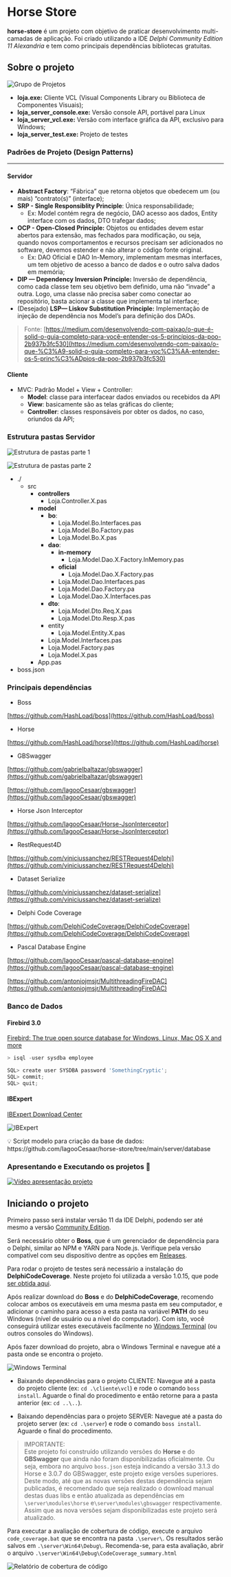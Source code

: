 # Horse Store

**horse-store** é um projeto com objetivo de praticar desenvolvimento multi-camadas de aplicação. Foi criado utilizando a IDE _Delphi Community Edition 11 Alexandria_ e tem como principais dependências bibliotecas gratuitas.

## Sobre o projeto

![Grupo de Projetos](https://github.com/IagooCesaar/horse-store/assets/12894025/3e8ed9b4-c1dc-408e-9428-ec17a2d7ea7a)


- **loja.exe:** Cliente VCL (Visual Components Library ou Biblioteca de Componentes Visuais);
- **loja_server_console.exe:** Versão console API, portável para Linux
- **loja_server_vcl.exe:** Versão com interface gráfica da API, exclusivo para Windows;
- **loja_server_test.exe:** Projeto de testes

### Padrões de Projeto (Design Patterns)

---

#### Servidor

- **Abstract Factory**: “Fábrica” que retorna objetos que obedecem um (ou mais) “contrato(s)” (interface);
- **SRP - Single Responsiblity Principle**: Única responsabilidade;
    - Ex: Model contém regra de negócio, DAO acesso aos dados, Entity interface com os dados, DTO trafegar dados;
- **************OCP - Open-Closed Principle:************** Objetos ou entidades devem estar abertos para extensão, mas fechados para modificação, ou seja, quando novos comportamentos e recursos precisam ser adicionados no software, devemos estender e não alterar o código fonte original.
    - Ex: DAO Oficial e DAO In-Memory, implementam mesmas interfaces, um tem objetivo de acesso a banco de dados e o outro salva dados em memória;
- **DIP — Dependency Inversion Principle:** Inversão de dependência, como cada classe tem seu objetivo bem definido, uma não “invade” a outra. Logo, uma classe não precisa saber como conectar ao repositório, basta acionar a classe que implementa tal interface;
- (Desejado) ****LSP— Liskov Substitution Principle:**** Implementação de injeção de dependência nos Model’s para definição dos DAOs.

> Fonte: [https://medium.com/desenvolvendo-com-paixao/o-que-é-solid-o-guia-completo-para-você-entender-os-5-princípios-da-poo-2b937b3fc530](https://medium.com/desenvolvendo-com-paixao/o-que-%C3%A9-solid-o-guia-completo-para-voc%C3%AA-entender-os-5-princ%C3%ADpios-da-poo-2b937b3fc530)
> 

#### Cliente

- MVC: Padrão Model + View + Controller:
    - **Model**: classe para interfacear dados enviados ou recebidos da API
    - **View**: basicamente são as telas gráficas do cliente;
    - **Controller**: classes responsáveis por obter os dados, no caso, oriundos da API;

### Estrutura pastas Servidor

![Estrutura de pastas parte 1](https://github.com/IagooCesaar/horse-store/assets/12894025/cf96eaa0-e9f1-46db-bef5-01205737ebab)

![Estrutura de pastas parte 2](https://github.com/IagooCesaar/horse-store/assets/12894025/24231dce-a9ed-4c37-80c3-a779f0258436)

- ./
    - src
        - **controllers**
            - Loja.Controller.X.pas
        - **model**
            - **bo**:
                - Loja.Model.Bo.Interfaces.pas
                - Loja.Model.Bo.Factory.pas
                - Loja.Model.Bo.X.pas
            - **dao**:
                - **in-memory**
                    - Loja.Model.Dao.X.Factory.InMemory.pas
                - **oficial**
                    - Loja.Model.Dao.X.Factory.pas
                - Loja.Model.Dao.Interfaces.pas
                - Loja.Model.Dao.Factory.pa
                - Loja.Model.Dao.X.Interfaces.pas
            - **dto**:
                - Loja.Model.Dto.Req.X.pas
                - Loja.Model.Dto.Resp.X.pas
            - entity
                - Loja.Model.Entity.X.pas
            - Loja.Model.Interfaces.pas
            - Loja.Model.Factory.pas
            - Loja.Model.X.pas
        - App.pas
- boss.json

### Principais dependências

- Boss

[https://github.com/HashLoad/boss](https://github.com/HashLoad/boss)

- Horse

[https://github.com/HashLoad/horse](https://github.com/HashLoad/horse)

- GBSwagger

[https://github.com/gabrielbaltazar/gbswagger](https://github.com/gabrielbaltazar/gbswagger)

[https://github.com/IagooCesaar/gbswagger](https://github.com/IagooCesaar/gbswagger)

- Horse Json Interceptor

[https://github.com/IagooCesaar/Horse-JsonInterceptor](https://github.com/IagooCesaar/Horse-JsonInterceptor)

- RestRequest4D

[https://github.com/viniciussanchez/RESTRequest4Delphi](https://github.com/viniciussanchez/RESTRequest4Delphi)

- Dataset Serialize

[https://github.com/viniciussanchez/dataset-serialize](https://github.com/viniciussanchez/dataset-serialize)

- Delphi Code Coverage

[https://github.com/DelphiCodeCoverage/DelphiCodeCoverage](https://github.com/DelphiCodeCoverage/DelphiCodeCoverage)

- Pascal Database Engine

[https://github.com/IagooCesaar/pascal-database-engine](https://github.com/IagooCesaar/pascal-database-engine)

[https://github.com/antoniojmsjr/MultithreadingFireDAC](https://github.com/antoniojmsjr/MultithreadingFireDAC)

### Banco de Dados

#### Firebird 3.0

[Firebird: The true open source database for Windows, Linux, Mac OS X and more](https://firebirdsql.org/en/firebird-3-0/)

```jsx
> isql -user sysdba employee

SQL> create user SYSDBA password 'SomethingCryptic';
SQL> commit;
SQL> quit;
```

#### IBExpert

[IBExpert Download Center](https://www.ibexpert.net/downloadcenter/)

![IBExpert](https://github.com/IagooCesaar/horse-store/assets/12894025/7f0ba175-50ee-4ef7-81a6-7dc3c1702587)

<aside>
💡 Script modelo para criação da base de dados: https://github.com/IagooCesaar/horse-store/tree/main/server/database

</aside>

### Apresentando e Executando os projetos 🚀

[![Vídeo apresentação projeto](https://img.youtube.com/vi/oTl5mswK1vc/0.jpg)](https://www.youtube.com/watch?v=oTl5mswK1vc)

## Iniciando o projeto

Primeiro passo será instalar versão 11 da IDE Delphi, podendo ser até mesmo a versão [Community Edition](https://www.embarcadero.com/br/products/delphi/starter).

Será necessário obter o **Boss**, que é um gerenciador de dependência para o Delphi, similar ao NPM e YARN para Node.js. Verifique pela versão compatível com seu dispositivo dentre as opções em [Releases](https://github.com/HashLoad/boss/releases).

Para rodar o projeto de testes será necessário a instalação do **DelphiCodeCoverage**. Neste projeto foi utilizada a versão 1.0.15, que pode [ser obtida aqui](https://github.com/DelphiCodeCoverage/DelphiCodeCoverage/releases).

Após realizar download do **Boss** e do **DelphiCodeCoverage**, recomendo colocar ambos os executáveis em uma mesma pasta em seu computador, e adicionar o caminho para acesso a esta pasta na variável **PATH** do seu Windows (nível de usuário ou a nível do computador). Com isto, você conseguirá utilizar estes executáveis facilmente no [Windows Terminal](https://apps.microsoft.com/store/detail/windows-terminal/9N0DX20HK701?hl=pt-br&gl=br&icid=CNavAppsWindowsApps) (ou outros consoles do Windows).

Após fazer download do projeto, abra o Windows Terminal e navegue até a pasta onde se encontra o projeto.

![Windows Terminal](https://github.com/IagooCesaar/horse-store/assets/12894025/f23cd05a-6985-4da1-aff9-4370b0dfd570)

- Baixando dependências para o projeto CLIENTE: Navegue até a pasta do projeto cliente (ex: `cd .\cliente\vcl`) e rode o comando `boss install`. Aguarde o final do procedimento e então retorne para a pasta anterior (ex: `cd ..\..`).

- Baixando dependências para o projeto SERVER: Navegue até a pasta do projeto server (ex: `cd .\server`) e rode o comando `boss install`. Aguarde o final do procedimento.

> IMPORTANTE: <br>
> Este projeto foi construído utilizando versões do **Horse** e do **GBSwagger** que ainda não foram disponibilizadas oficialmente. Ou seja, embora no arquivo `boss.json` esteja indicando a versão 3.1.3 do Horse e 3.0.7 do GBSwagger, este projeto exige versões superiores.<br>
> Deste modo, até que as novas versões destas dependência sejam publicadas, é recomendado que seja realizado o download manual destas duas libs e então atualizada as dependências em `\server\modules\horse` e`\server\modules\gbswagger` respectivamente. Assim que as nova versões sejam disponibilizadas este projeto será atualizado.

Para executar a avaliação de cobertura de código, execute o arquivo `code_coverage.bat` que se encontra na pasta `.\server\`. Os resultados serão salvos em `.\server\Win64\Debug\`. Recomenda-se, para esta avaliação, abrir o arquivo `.\server\Win64\Debug\CodeCoverage_summary.html`

![Relatório de cobertura de código](https://github.com/IagooCesaar/horse-store/assets/12894025/f7db4c89-86a1-4d44-89a0-4a5e91af40c6)